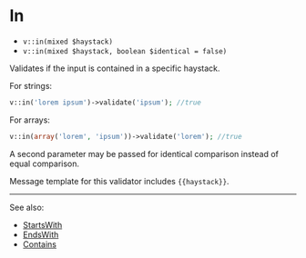 # In

- `v::in(mixed $haystack)`
- `v::in(mixed $haystack, boolean $identical = false)`

Validates if the input is contained in a specific haystack.

For strings:

```php
v::in('lorem ipsum')->validate('ipsum'); //true
```

For arrays:

```php
v::in(array('lorem', 'ipsum'))->validate('lorem'); //true
```

A second parameter may be passed for identical comparison instead
of equal comparison.

Message template for this validator includes `{{haystack}}`.

***
See also:

  * [StartsWith](StartsWith.md)
  * [EndsWith](EndsWith.md)
  * [Contains](Contains.md)
